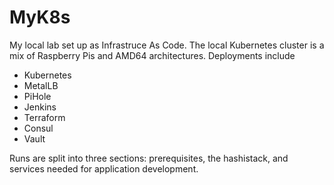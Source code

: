 # MyK8s

My local lab set up as Infrastruce As Code.  The local Kubernetes cluster is a mix of Raspberry Pis and AMD64 architectures.  Deployments include
- Kubernetes
- MetalLB
- PiHole
- Jenkins
- Terraform
- Consul
- Vault

Runs are split into three sections:  prerequisites, the hashistack, and services needed for application development.